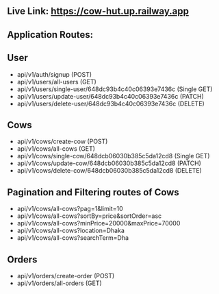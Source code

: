 ## Live Link: https://cow-hut.up.railway.app

## Application Routes:
## User
* api/v1/auth/signup (POST)
* api/v1/users/all-users (GET)
* api/v1/users/single-user/648dc93b4c40c06393e7436c (Single GET) 
* api/v1/users/update-user/648dc93b4c40c06393e7436c (PATCH)
* api/v1/users/delete-user/648dc93b4c40c06393e7436c (DELETE) 
## Cows
* api/v1/cows/create-cow (POST)
* api/v1/cows/all-cows (GET)
* api/v1/cows/single-cow/648dcb06030b385c5da12cd8 (Single GET)
* api/v1/cows/update-cow/648dcb06030b385c5da12cd8 (PATCH)
* api/v1/cows/delete-cow/648dcb06030b385c5da12cd8 (DELETE) 
## Pagination and Filtering routes of Cows
* api/v1/cows/all-cows?pag=1&limit=10
* api/v1/cows/all-cows?sortBy=price&sortOrder=asc
* api/v1/cows/all-cows?minPrice=20000&maxPrice=70000
* api/v1/cows/all-cows?location=Dhaka
* api/v1/cows/all-cows?searchTerm=Dha
## Orders
* api/v1/orders/create-order (POST)
* api/v1/orders/all-orders (GET)